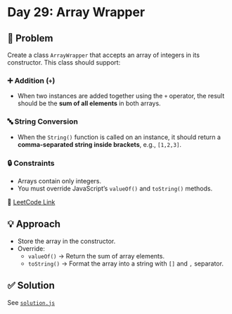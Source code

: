 # Day 29: Array Wrapper

## 📝 Problem
Create a class `ArrayWrapper` that accepts an array of integers in its constructor. This class should support:

### ➕ Addition (`+`)
- When two instances are added together using the `+` operator, the result should be the **sum of all elements** in both arrays.

### 🔤 String Conversion
- When the `String()` function is called on an instance, it should return a **comma-separated string inside brackets**, e.g., `[1,2,3]`.

### 🔒 Constraints
- Arrays contain only integers.
- You must override JavaScript’s `valueOf()` and `toString()` methods.

📎 [LeetCode Link](https://leetcode.com/problems/array-wrapper/)

## 💡 Approach
- Store the array in the constructor.
- Override:
  - `valueOf()` → Return the sum of array elements.
  - `toString()` → Format the array into a string with `[]` and `,` separator.

## ✅ Solution
See [`solution.js`](./solution.js)
